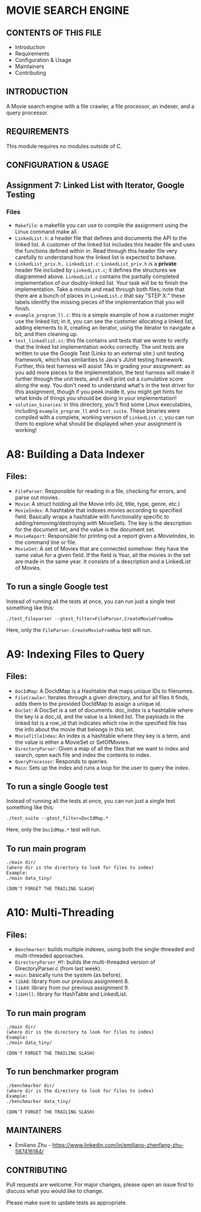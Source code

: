 # MOVIE SEARCH ENGINE

CONTENTS OF THIS FILE
---------------------

 * Introduction
 * Requirements
 * Configuration & Usage
 * Maintainers
 * Contributing


INTRODUCTION
------------

A Movie search engine with a file crawler, a file processor, an indexer, and a query processor.


REQUIREMENTS
------------

This module requires no modules outside of C.


CONFIGURATION & USAGE
-------------

## Assignment 7: Linked List with Iterator, Google Testing

### Files

* ```Makefile```: a makefile you can use to compile the assignment using the Linux command make all.
* ```LinkedList.h```: a header file that defines and documents the API to the linked list. A customer of the linked list includes this header file and uses the functions defined within in. Read through this header file very carefully to understand how the linked list is expected to behave.
* ```LinkedList_priv.h, LinkedList.c```: ```LinkedList_priv.h``` is a **private** header file included by ```LinkedList.c```; it defines the structures we diagrammed above. ```LinkedList.c``` contains the partially completed implementation of our doubly-linked list. Your task will be to finish the implementation. Take a minute and read through both files; note that there are a bunch of places in ```LinkedList.c``` that say "STEP X:" these labels identify the missing pieces of the implementation that you will finish.
* ```example_program_ll.c```: this is a simple example of how a customer might use the linked list; in it, you can see the customer allocating a linked list, adding elements to it, creating an iterator, using the iterator to navigate a bit, and then cleaning up.
* ```test_linkedlist.cc```: this file contains unit tests that we wrote to verify that the linked list implementation works correctly. The unit tests are written to use the Google Test (Links to an external site.) unit testing framework, which has similarities to Java's JUnit testing framework. Further, this test harness will assist TAs in grading your assignment: as you add more pieces to the implementation, the test harness will make it further through the unit tests, and it will print out a cumulative score along the way. You don't need to understand what's in the test driver for this assignment, though if you peek inside it, you might get hints for what kinds of things you should be doing in your implementation!
* ```solution_binaries```: in this directory, you'll find some Linux executables, including ```example_program_ll``` and ```test_suite```. These binaries were compiled with a complete, working version of ```LinkedList.c```; you can run them to explore what should be displayed when your assignment is working!

# A8: Building a Data Indexer

## Files: 
* ```FileParser```: Responsible for reading in a file, checking for errors, and parse out movies.
* ```Movie```: A struct holding all the Movie info (id, title, type, genre, etc.)
* ```MovieIndex```: A hashtable that indexes movies according to specified field. Basically wraps a hashtable with functionality specific to adding/removing/destroying with MovieSets. The key is the description for the document set, and the value is the document set.
* ```MovieReport```: Responsible for printing out a report given a MovieIndex, to the command line or file.
* ```MovieSet```: A set of Movies that are connected somehow: they have the same value for a given field. If the field is Year, all the movies in the set are made in the same year. It consists of a description and a LinkedList of Movies.


## To run a single Google test

Instead of running all the tests at once, you can run just a single test something like this: 

```
./test_fileparser --gtest_filter=FileParser.CreateMovieFromRow
```

Here, only the ```FileParser.CreateMovieFromRow``` test will run.

# A9: Indexing Files to Query

## Files: 
* ```DocIdMap```: A DocIdMap is a Hashtable that maps unique IDs to filenames.
* ```FileCrawler```: Iterates through a given directory, and for all files it finds, adds them to the provided DocIdMap to assign a unique id.
* ```DocSet```: A DocSet is a set of documents. doc_index is a hashtable where the key is a doc_id, and the value is a linked list. The payloads in the linked list is a row_id that indicates which row in the specified file has the info about the movie that belongs in this set.
* ```MovieTitleIndex```: An index is a hashtable where they key is a term, and the value is either a MovieSet or SetOfMovies.
* ```DirectoryParser```: Given a map of all the files that we want to index and search, open each file and index the contents to index.
* ```QueryProcessor```: Responds to queries.
* ```Main```: Sets up the index and runs a loop for the user to query the index.

## To run a single Google test

Instead of running all the tests at once, you can run just a single test something like this: 

```
./test_suite --gtest_filter=DocIdMap.*
```

Here, only the ```DocIdMap.*``` test will run. 

## To run main program

```
./main dir/
(where dir is the directory to look for files to index)
Example:
./main data_tiny/

(DON'T FORGET THE TRAILING SLASH)
```

# A10: Multi-Threading

## Files: 
* ```Benchmarker```: builds multiple indexes, using both the single-threaded and multi-threaded approaches.
* ```DirectoryParser_MT```: builds the multi-threaded version of DirectoryParser.c (from last week).
* ```main```: basically runs the system (as before).
* ```libA8```: library from our previous assignment 8.
* ```libA9```: library from our previous assignment 9.
* ```libHtll```: library for HashTable and LinkedList.

## To run main program

```
./main dir/
(where dir is the directory to look for files to index)
Example:
./main data_tiny/

(DON'T FORGET THE TRAILING SLASH)
```

## To run benchmarker program

```
./benchmarker dir/
(where dir is the directory to look for files to index)
Example:
./benchmarker data_tiny/

(DON'T FORGET THE TRAILING SLASH)
```



MAINTAINERS
-----------

 * Emiliano Zhu - https://www.linkedin.com/in/emiliano-zhenfang-zhu-587416184/


CONTRIBUTING
-----------

Pull requests are welcome. For major changes, please open an issue first to
discuss what you would like to change.

Please make sure to update tests as appropriate.
